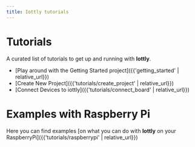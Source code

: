 ```yaml
---
title: Iottly tutorials
---
```


# Tutorials

A curated list of tutorials to get up and running with __Iottly__.

- [Play around with the Getting Started project]({{'getting_started' | relative_url}})
- [Create New Project]({{'tutorials/create_project' | relative_url}})
- [Connect Devices to iottly]({{'tutorials/connect_board' | relative_url}})

# Examples with Raspberry Pi

Here you can find examples [on what you can do with __Iottly__ on your RaspberryPi]({{'tutorials/raspberrypi' | relative_url}})
